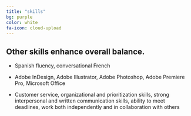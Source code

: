 ```yaml
---
title: "skills"
bg: purple
color: white
fa-icon: cloud-upload
---
```


## Other skills enhance overall balance.

- Spanish fluency, conversational French

- Adobe InDesign, Adobe Illustrator, Adobe Photoshop, Adobe Premiere Pro, Microsoft Office

- Customer service, organizational and prioritization skills, strong interpersonal and written communication skills, 
ability to meet deadlines, work both independently and in collaboration with others


<!-- So you've got a copy running and there's some new update? Let's update!

1. Checkout your github-pages branch
  - `git checkout gh-pages` for a standalone or existing page
  - `git checkout master` for a *username.github.io* page
2. run `git remote | grep -q "singlepage" || git remote add -t publish singlepage https://github.com/t413/SinglePaged.git` to be sure you have access to this repository (you can run this command at any time).
2. `git fetch singlepage` to fetch-in-place new changes.
3. Update to the new base (using merge)
    1. `git merge singlepage/publish`
4. You can alternatively update using rebase. This *rewrites history* (**bad**), but it is cleaner.
    1. `git rebase singlepage/publish` -->
